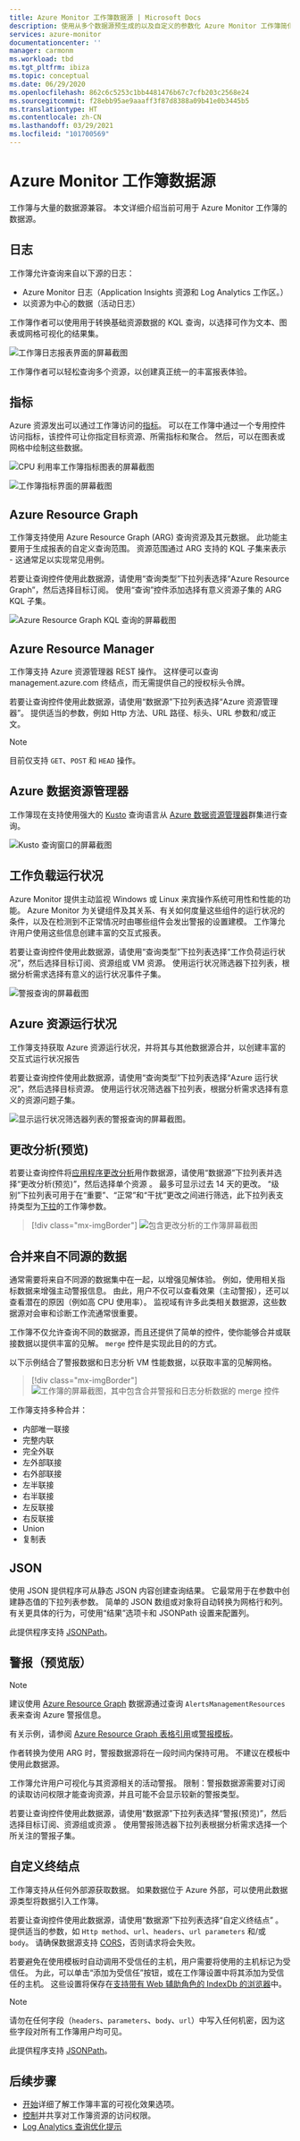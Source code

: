 ```yaml
---
title: Azure Monitor 工作簿数据源 | Microsoft Docs
description: 使用从多个数据源预生成的以及自定义的参数化 Azure Monitor 工作簿简化复杂的报表
services: azure-monitor
documentationcenter: ''
manager: carmonm
ms.workload: tbd
ms.tgt_pltfrm: ibiza
ms.topic: conceptual
ms.date: 06/29/2020
ms.openlocfilehash: 862c6c5253c1bb4481476b67c7cfb203c2568e24
ms.sourcegitcommit: f28ebb95ae9aaaff3f87d8388a09b41e0b3445b5
ms.translationtype: HT
ms.contentlocale: zh-CN
ms.lasthandoff: 03/29/2021
ms.locfileid: "101700569"
---
```

# <a name="azure-monitor-workbooks-data-sources"></a>Azure Monitor 工作簿数据源

工作簿与大量的数据源兼容。 本文详细介绍当前可用于 Azure Monitor 工作簿的数据源。

## <a name="logs"></a>日志

工作簿允许查询来自以下源的日志：

* Azure Monitor 日志（Application Insights 资源和 Log Analytics 工作区。）
* 以资源为中心的数据（活动日志）

工作簿作者可以使用用于转换基础资源数据的 KQL 查询，以选择可作为文本、图表或网格可视化的结果集。

![工作簿日志报表界面的屏幕截图](./media/workbooks-data-sources/logs.png)

工作簿作者可以轻松查询多个资源，以创建真正统一的丰富报表体验。

## <a name="metrics"></a>指标

Azure 资源发出可以通过工作簿访问的[指标](../essentials/data-platform-metrics.md)。 可以在工作簿中通过一个专用控件访问指标，该控件可让你指定目标资源、所需指标和聚合。 然后，可以在图表或网格中绘制这些数据。

![CPU 利用率工作簿指标图表的屏幕截图](./media/workbooks-data-sources/metrics-graph.png)

![工作簿指标界面的屏幕截图](./media/workbooks-data-sources/metrics.png)

## <a name="azure-resource-graph"></a>Azure Resource Graph

工作簿支持使用 Azure Resource Graph (ARG) 查询资源及其元数据。 此功能主要用于生成报表的自定义查询范围。 资源范围通过 ARG 支持的 KQL 子集来表示 - 这通常足以实现常见用例。

若要让查询控件使用此数据源，请使用“查询类型”下拉列表选择“Azure Resource Graph”，然后选择目标订阅。 使用“查询”控件添加选择有意义资源子集的 ARG KQL 子集。

![Azure Resource Graph KQL 查询的屏幕截图](./media/workbooks-data-sources/azure-resource-graph.png)

## <a name="azure-resource-manager"></a>Azure Resource Manager

工作簿支持 Azure 资源管理器 REST 操作。 这样便可以查询 management.azure.com 终结点，而无需提供自己的授权标头令牌。

若要让查询控件使用此数据源，请使用“数据源”下拉列表选择“Azure 资源管理器”。 提供适当的参数，例如 Http 方法、URL 路径、标头、URL 参数和/或正文。

> [!NOTE]
> 目前仅支持 `GET`、`POST` 和 `HEAD` 操作。

## <a name="azure-data-explorer"></a>Azure 数据资源管理器

工作簿现在支持使用强大的 [Kusto](/azure/kusto/query/index) 查询语言从 [Azure 数据资源管理器](/azure/data-explorer/)群集进行查询。

![Kusto 查询窗口的屏幕截图](./media/workbooks-data-sources/data-explorer.png)

## <a name="workload-health"></a>工作负载运行状况

Azure Monitor 提供主动监视 Windows 或 Linux 来宾操作系统可用性和性能的功能。 Azure Monitor 为关键组件及其关系、有关如何度量这些组件的运行状况的条件，以及在检测到不正常情况时由哪些组件会发出警报的设置建模。 工作簿允许用户使用这些信息创建丰富的交互式报表。

若要让查询控件使用此数据源，请使用“查询类型”下拉列表选择“工作负荷运行状况”，然后选择目标订阅、资源组或 VM 资源。 使用运行状况筛选器下拉列表，根据分析需求选择有意义的运行状况事件子集。

![警报查询的屏幕截图](./media/workbooks-data-sources/workload-health.png)

## <a name="azure-resource-health"></a>Azure 资源运行状况

工作簿支持获取 Azure 资源运行状况，并将其与其他数据源合并，以创建丰富的交互式运行状况报告

若要让查询控件使用此数据源，请使用“查询类型”下拉列表选择“Azure 运行状况”，然后选择目标资源。 使用运行状况筛选器下拉列表，根据分析需求选择有意义的资源问题子集。

![显示运行状况筛选器列表的警报查询的屏幕截图。](./media/workbooks-data-sources/resource-health.png)

## <a name="change-analysis-preview"></a>更改分析(预览)

若要让查询控件将[应用程序更改分析](../app/change-analysis.md)用作数据源，请使用“数据源”下拉列表并选择“更改分析(预览)”，然后选择单个资源 。 最多可显示过去 14 天的更改。 “级别”下拉列表可用于在“重要”、“正常”和“干扰”更改之间进行筛选，此下拉列表支持类型为[下拉](workbooks-dropdowns.md)的工作簿参数。

> [!div class="mx-imgBorder"]
> ![包含更改分析的工作簿屏幕截图](./media/workbooks-data-sources/change-analysis-data-source.png)

## <a name="merge-data-from-different-sources"></a>合并来自不同源的数据

通常需要将来自不同源的数据集中在一起，以增强见解体验。 例如，使用相关指标数据来增强主动警报信息。 由此，用户不仅可以查看效果（主动警报），还可以查看潜在的原因（例如高 CPU 使用率）。 监视域有许多此类相关数据源，这些数据源对会审和诊断工作流通常很重要。

工作簿不仅允许查询不同的数据源，而且还提供了简单的控件，使你能够合并或联接数据以提供丰富的见解。 `merge` 控件是实现此目的的方式。

以下示例结合了警报数据和日志分析 VM 性能数据，以获取丰富的见解网格。

> [!div class="mx-imgBorder"]
> ![工作簿的屏幕截图，其中包含合并警报和日志分析数据的 merge 控件](./media/workbooks-data-sources/merge-control.png)

工作簿支持多种合并：

* 内部唯一联接
* 完整内联
* 完全外联
* 左外部联接
* 右外部联接
* 左半联接
* 右半联接
* 左反联接
* 右反联接
* Union
* 复制表

## <a name="json"></a>JSON

使用 JSON 提供程序可从静态 JSON 内容创建查询结果。 它最常用于在参数中创建静态值的下拉列表参数。 简单的 JSON 数组或对象将自动转换为网格行和列。  有关更具体的行为，可使用“结果”选项卡和 JSONPath 设置来配置列。

此提供程序支持 [JSONPath](workbooks-jsonpath.md)。

## <a name="alerts-preview"></a>警报（预览版）

> [!NOTE]
> 建议使用 [Azure Resource Graph](#azure-resource-graph) 数据源通过查询 `AlertsManagementResources` 表来查询 Azure 警报信息。
>
> 有关示例，请参阅 [Azure Resource Graph 表格引用](../../governance/resource-graph/reference/supported-tables-resources.md)或[警报模板](https://github.com/microsoft/Application-Insights-Workbooks/blob/master/Workbooks/Azure%20Resources/Alerts/Alerts.workbook)。
>
> 作者转换为使用 ARG 时，警报数据源将在一段时间内保持可用。 不建议在模板中使用此数据源。 

工作簿允许用户可视化与其资源相关的活动警报。 限制：警报数据源需要对订阅的读取访问权限才能查询资源，并且可能不会显示较新的警报类型。 

若要让查询控件使用此数据源，请使用“数据源”下拉列表选择“警报(预览)”，然后选择目标订阅、资源组或资源 。 使用警报筛选器下拉列表根据分析需求选择一个所关注的警报子集。

## <a name="custom-endpoint"></a>自定义终结点

工作簿支持从任何外部源获取数据。 如果数据位于 Azure 外部，可以使用此数据源类型将数据引入工作簿。

若要让查询控件使用此数据源，请使用“数据源”下拉列表选择“自定义终结点” 。 提供适当的参数，如 `Http method`、`url`、`headers`、`url parameters` 和/或 `body`。 请确保数据源支持 [CORS](https://developer.mozilla.org/en-US/docs/Web/HTTP/CORS)，否则请求将会失败。

若要避免在使用模板时自动调用不受信任的主机，用户需要将使用的主机标记为受信任。 为此，可以单击“添加为受信任”按钮，或在工作簿设置中将其添加为受信任的主机。 这些设置将保存在[支持带有 Web 辅助角色的 IndexDb 的浏览器](https://caniuse.com/#feat=indexeddb)中。

> [!NOTE]
> 请勿在任何字段（`headers`、`parameters`、`body`、`url`）中写入任何机密，因为这些字段对所有工作簿用户均可见。

此提供程序支持 [JSONPath](workbooks-jsonpath.md)。

## <a name="next-steps"></a>后续步骤

* [开始](./workbooks-overview.md#visualizations)详细了解工作簿丰富的可视化效果选项。
* [控制](./workbooks-access-control.md)并共享对工作簿资源的访问权限。
* [Log Analytics 查询优化提示](../logs/query-optimization.md)